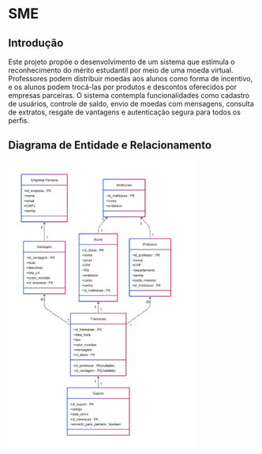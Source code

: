 # SME
## Introdução
Este projeto propõe o desenvolvimento de um sistema que estimula o reconhecimento do mérito estudantil por meio de uma moeda virtual. Professores podem distribuir moedas aos alunos como forma de incentivo, e os alunos podem trocá-las por produtos e descontos oferecidos por empresas parceiras. O sistema contempla funcionalidades como cadastro de usuários, controle de saldo, envio de moedas com mensagens, consulta de extratos, resgate de vantagens e autenticação segura para todos os perfis.

## Diagrama de Entidade e Relacionamento

<div>
 <img src="Diagramas/DiagramaER.jpeg" width="76%">
</div>
